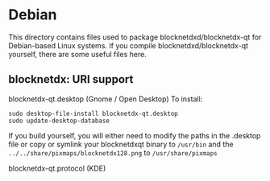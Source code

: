 
Debian
====================
This directory contains files used to package blocknetdxd/blocknetdx-qt
for Debian-based Linux systems. If you compile blocknetdxd/blocknetdx-qt yourself, there are some useful files here.

## blocknetdx: URI support ##


blocknetdx-qt.desktop  (Gnome / Open Desktop)
To install:

	sudo desktop-file-install blocknetdx-qt.desktop
	sudo update-desktop-database

If you build yourself, you will either need to modify the paths in
the .desktop file or copy or symlink your blocknetdxqt binary to `/usr/bin`
and the `../../share/pixmaps/blocknetdx128.png` to `/usr/share/pixmaps`

blocknetdx-qt.protocol (KDE)

